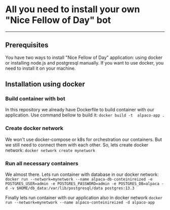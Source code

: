 # All you need to install your own "Nice Fellow of Day" bot
---

## Prerequisites
You have two ways to install "Nice Fellow of Day" application: using docker or installing node.js and postgresql manually. If you want to use docker, you need to install it on your machine. 

## Installation using docker

### Build container with bot
In this repository we already have Dockerfile to build container with our application. Use command bellow to build it:
`docker build -t  alpaco-app .`

### Create docker network
We won't use docker-compose or k8s for orchestration our containers. But we still need to connect them with each other. So, lets create docker network:
`docker network create mynetwork`

### Run all necessary containers
We almost there. Lets run container with database in our docker network:
`docker run --network=mynetwork --name alpaca-db-conteinireized -e POSTGRES_USER=admin -e POSTGRES_PASSWORD=admin -e POSTGRES_DB=alpaca -d -v $HOME/db_data:/var/lib/postgresql/data postgres:13.3`

Finally lets run container with our application also in docker network
`docker run --network=mynetwork --name alpaco-conteinireized -d alpaco-app`

